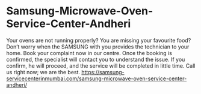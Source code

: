 # Samsung-Microwave-Oven-Service-Center-Andheri
Your ovens are not running properly? You are missing your favourite food? Don’t worry when the SAMSUNG with you provides the technician to your home. Book your complaint now in our centre. Once the booking is confirmed, the specialist will contact you to understand the issue. If you confirm, he will proceed, and the service will be completed in little time. Call us right now; we are the best. https://samsung-servicecenterinmumbai.com/samsung-microwave-oven-service-center-andheri/
